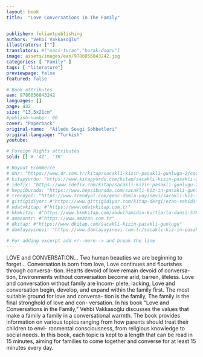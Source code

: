 ```yaml
---
layout: book
title:  "Love Conversations In The Family"


publisher: foliantpublishing
authors: "Vehbi Vakkasoğlu"
illustrators: [""]
translators: #["naci-turan","burak-dogru"]
image: assets/images/ean/9786056843242.jpg
categories: [ "Family" ]
tags: [ "literature"]
previewpage: false
featured: false

# Book attributes
ean: 9786056843242
languages: []
page: 432   
size: "13,5x21cm"
#publish-number: 60
cover: "Paperback"
original-name:  "Ailede Sevgi Sohbetleri"
original-language: "Turkish"
youtube:

# Foreign Rights attributes
sold: [] # 'AZ', 'TR'

# Buyout Ecommerce
# dnr: "https://www.dr.com.tr/kitap/sacakli-kizin-pasakli-gunlugu-2/cocuk-ve-genclik/genclik-10-yas/roman-oyku/urunno=0001893059001"
# kitapyurdu: "https://www.kitapyurdu.com/kitap/sacakli-kizin-pasakli-gunlugu-2-/560122.html&filter_name=Sa%C3%A7akl%C4%B1+K%C4%B1z%27%C4%B1n+Pasakl%C4%B1+G%C3%BCnl%C3%BC%C4%9F%C3%BC+2"
# idefix: "https://www.idefix.com/kitap/sacakli-kizin-pasakli-gunlugu-2/cocuk-ve-genclik/genclik-10-yas/roman-oyku/urunno=0001893059001"
# hepsiburada: "https://www.hepsiburada.com/sacakli-kiz-in-pasakli-gunlugu-2-damla-yayinevi-p-HBV000012ER86"
# trendyol: "https://www.trendyol.com/genc-damla-yayinevi/sacakli-kiz-in-pasakli-gunlugu-2-p-54825777"
# gittigidiyor: #"https://www.gittigidiyor.com/kitap-dergi/ezan-sehidi-adnan-menderes_pdp_732728793"
# odatvkitap: #"https://www.odatvkitap.com.tr"
# bkmkitap: #"https://www.bkmkitap.com/abdulhamidin-kurtlarla-dansi-578226"
# amazontr: #"https://www.amazon.com.tr"
# dkitap: #"https://www.dkitap.com/sacakli-kizin-pasakli-gunlugu"
# damlayayinevi: "https://www.damlayayinevi.com.tr/sacakli-kiz-in-pasakli-gunlugu-2-bu-iste-bi-terslik-var"

# For adding excerpt add <!--more--> and break the line
---
```

LOVE and CONVERSATION...
Two human beauties we are beginning to forget...
Conversation is born from love,
Love continues and flourishes through conversa-
tion.
Hearts devoid of love remain devoid of conversa-
tion,
Environments without conversation become arid,
barren, lifeless.
Love and conversation without family are incom-
plete, lacking,
Love and conversation begin, develop, and expand
within the family first.
The most suitable ground for love and conversa-
tion is the family,
The family is the final stronghold of love and con-
versation.
In his book “Love and Conversations in the Family,”
Vehbi Vakkasoğlu discusses the values that make
a family a family in a conversational warmth. The
book provides information on various topics ranging
from how parents should treat their children to envi-
ronmental consciousness, from religious knowledge
to social needs.
In this book, each topic is kept to a length that can
be read in 15 minutes, aiming for families to come
together and converse for at least 15 minutes
every day.
<!--more--> 

